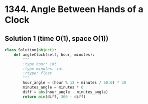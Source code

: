# 1344. Angle Between Hands of a Clock

## Solution 1 (time O(1), space O(1))

```python
class Solution(object):
    def angleClock(self, hour, minutes):
        """
        :type hour: int
        :type minutes: int
        :rtype: float
        """
        hour_angle = (hour % 12 + minutes / 60.0) * 30
        minutes_angle = minutes * 6
        diff = abs(hour_angle - minutes_angle)
        return min(diff, 360 - diff)
```
